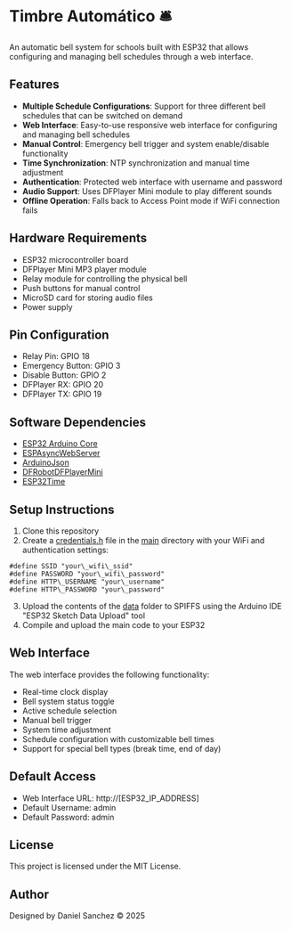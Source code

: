 # Timbre Automático 🛎️

An automatic bell system for schools built with ESP32 that allows configuring and managing bell schedules through a web interface.

## Features

* **Multiple Schedule Configurations**: Support for three different bell schedules that can be switched on demand
*  **Web Interface**: Easy-to-use responsive web interface for configuring and managing bell schedules
*  **Manual Control**: Emergency bell trigger and system enable/disable functionality
*  **Time Synchronization**: NTP synchronization and manual time adjustment
*  **Authentication**: Protected web interface with username and password
*  **Audio Support**: Uses DFPlayer Mini module to play different sounds
*  **Offline Operation**: Falls back to Access Point mode if WiFi connection fails

## Hardware Requirements

*   ESP32 microcontroller board
*   DFPlayer Mini MP3 player module
*   Relay module for controlling the physical bell
*   Push buttons for manual control
*   MicroSD card for storing audio files
*   Power supply

## Pin Configuration

*   Relay Pin: GPIO 18
*   Emergency Button: GPIO 3
*   Disable Button: GPIO 2
*   DFPlayer RX: GPIO 20
*   DFPlayer TX: GPIO 19

## Software Dependencies

*   [ESP32 Arduino Core](vscode-file://vscode-app/private/var/folders/cj/5rfl5xmn2v56tgv0nwf5tlk00000gn/T/AppTranslocation/8DA65265-D99D-4BCC-8D98-9BAE63DCDA0D/d/Visual%20Studio%20Code.app/Contents/Resources/app/out/vs/code/electron-sandbox/workbench/workbench.html)
*   [ESPAsyncWebServer](vscode-file://vscode-app/private/var/folders/cj/5rfl5xmn2v56tgv0nwf5tlk00000gn/T/AppTranslocation/8DA65265-D99D-4BCC-8D98-9BAE63DCDA0D/d/Visual%20Studio%20Code.app/Contents/Resources/app/out/vs/code/electron-sandbox/workbench/workbench.html)
*   [ArduinoJson](vscode-file://vscode-app/private/var/folders/cj/5rfl5xmn2v56tgv0nwf5tlk00000gn/T/AppTranslocation/8DA65265-D99D-4BCC-8D98-9BAE63DCDA0D/d/Visual%20Studio%20Code.app/Contents/Resources/app/out/vs/code/electron-sandbox/workbench/workbench.html)
*   [DFRobotDFPlayerMini](vscode-file://vscode-app/private/var/folders/cj/5rfl5xmn2v56tgv0nwf5tlk00000gn/T/AppTranslocation/8DA65265-D99D-4BCC-8D98-9BAE63DCDA0D/d/Visual%20Studio%20Code.app/Contents/Resources/app/out/vs/code/electron-sandbox/workbench/workbench.html)
*   [ESP32Time](vscode-file://vscode-app/private/var/folders/cj/5rfl5xmn2v56tgv0nwf5tlk00000gn/T/AppTranslocation/8DA65265-D99D-4BCC-8D98-9BAE63DCDA0D/d/Visual%20Studio%20Code.app/Contents/Resources/app/out/vs/code/electron-sandbox/workbench/workbench.html)

## Setup Instructions

1.  Clone this repository
1.  Create a [credentials.h](vscode-file://vscode-app/private/var/folders/cj/5rfl5xmn2v56tgv0nwf5tlk00000gn/T/AppTranslocation/8DA65265-D99D-4BCC-8D98-9BAE63DCDA0D/d/Visual%20Studio%20Code.app/Contents/Resources/app/out/vs/code/electron-sandbox/workbench/workbench.html) file in the [main](vscode-file://vscode-app/private/var/folders/cj/5rfl5xmn2v56tgv0nwf5tlk00000gn/T/AppTranslocation/8DA65265-D99D-4BCC-8D98-9BAE63DCDA0D/d/Visual%20Studio%20Code.app/Contents/Resources/app/out/vs/code/electron-sandbox/workbench/workbench.html) directory with your WiFi and authentication settings:

``#define SSID "your\_wifi\_ssid"``
``#define PASSWORD "your\_wifi\_password"``
``#define HTTP\_USERNAME "your\_username"``
``#define HTTP\_PASSWORD "your\_password"``

     
3.  Upload the contents of the [data](vscode-file://vscode-app/private/var/folders/cj/5rfl5xmn2v56tgv0nwf5tlk00000gn/T/AppTranslocation/8DA65265-D99D-4BCC-8D98-9BAE63DCDA0D/d/Visual%20Studio%20Code.app/Contents/Resources/app/out/vs/code/electron-sandbox/workbench/workbench.html) folder to SPIFFS using the Arduino IDE "ESP32 Sketch Data Upload" tool
4.  Compile and upload the main code to your ESP32

## Web Interface

The web interface provides the following functionality:

*   Real-time clock display
*   Bell system status toggle
*   Active schedule selection
*   Manual bell trigger
*   System time adjustment
*   Schedule configuration with customizable bell times
*   Support for special bell types (break time, end of day)

## Default Access

*   Web Interface URL: http://\[ESP32\_IP\_ADDRESS\]
*   Default Username: admin
*   Default Password: admin

## License

This project is licensed under the MIT License.

## Author

Designed by Daniel Sanchez © 2025